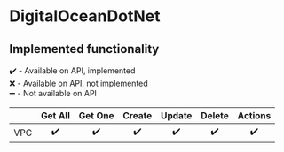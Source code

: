 # DigitalOceanDotNet

## Implemented functionality

:heavy_check_mark: - Available on API, implemented\
:x: - Available on API, not implemented\
:heavy_minus_sign:  - Not available on API

|  | Get All | Get One | Create | Update | Delete | Actions |
|--|:--:|:--:|:--:|:--:|:--:|:--:|
| VPC | :heavy_check_mark: | :heavy_check_mark: | :heavy_check_mark: | :heavy_check_mark: | :heavy_check_mark: | :heavy_check_mark: |
